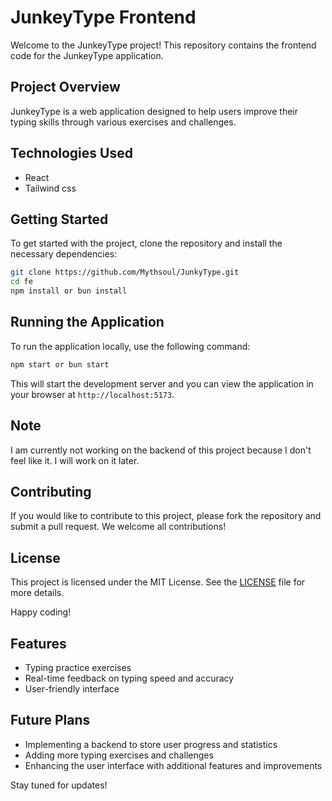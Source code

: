 # JunkeyType Frontend

Welcome to the JunkeyType project! This repository contains the frontend code for the JunkeyType application.

## Project Overview

JunkeyType is a web application designed to help users improve their typing skills through various exercises and challenges. 

## Technologies Used
- React
- Tailwind css 

## Getting Started

To get started with the project, clone the repository and install the necessary dependencies:

```bash
git clone https://github.com/Mythsoul/JunkyType.git
cd fe
npm install or bun install
```

## Running the Application

To run the application locally, use the following command:

```bash
npm start or bun start
```

This will start the development server and you can view the application in your browser at `http://localhost:5173`.

## Note

I am currently not working on the backend of this project because I don't feel like it. I will work on it later.

## Contributing

If you would like to contribute to this project, please fork the repository and submit a pull request. We welcome all contributions!

## License

This project is licensed under the MIT License. See the [LICENSE](LICENSE) file for more details.

Happy coding!
## Features

- Typing practice exercises
- Real-time feedback on typing speed and accuracy
- User-friendly interface

## Future Plans

- Implementing a backend to store user progress and statistics
- Adding more typing exercises and challenges
- Enhancing the user interface with additional features and improvements

Stay tuned for updates!